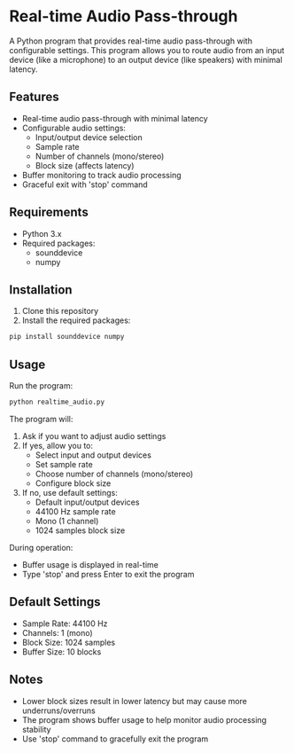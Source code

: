 # Real-time Audio Pass-through

A Python program that provides real-time audio pass-through with configurable settings. This program allows you to route audio from an input device (like a microphone) to an output device (like speakers) with minimal latency.

## Features

- Real-time audio pass-through with minimal latency
- Configurable audio settings:
  - Input/output device selection
  - Sample rate
  - Number of channels (mono/stereo)
  - Block size (affects latency)
- Buffer monitoring to track audio processing
- Graceful exit with 'stop' command

## Requirements

- Python 3.x
- Required packages:
  - sounddevice
  - numpy

## Installation

1. Clone this repository
2. Install the required packages:
```bash
pip install sounddevice numpy
```

## Usage

Run the program:
```bash
python realtime_audio.py
```

The program will:
1. Ask if you want to adjust audio settings
2. If yes, allow you to:
   - Select input and output devices
   - Set sample rate
   - Choose number of channels (mono/stereo)
   - Configure block size
3. If no, use default settings:
   - Default input/output devices
   - 44100 Hz sample rate
   - Mono (1 channel)
   - 1024 samples block size

During operation:
- Buffer usage is displayed in real-time
- Type 'stop' and press Enter to exit the program

## Default Settings

- Sample Rate: 44100 Hz
- Channels: 1 (mono)
- Block Size: 1024 samples
- Buffer Size: 10 blocks

## Notes

- Lower block sizes result in lower latency but may cause more underruns/overruns
- The program shows buffer usage to help monitor audio processing stability
- Use 'stop' command to gracefully exit the program